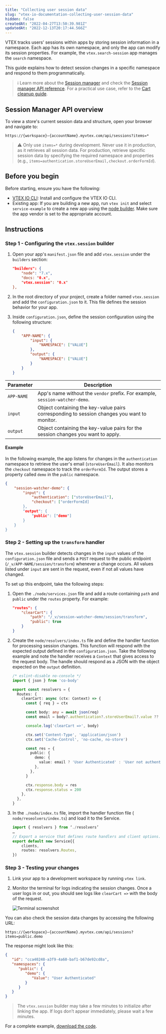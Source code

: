 ```yaml
---
title: "Collecting user session data"
slug: "vtex-io-documentation-collecting-user-session-data"
hidden: false
createdAt: "2022-04-27T13:50:39.981Z"
updatedAt: "2022-12-13T20:17:44.566Z"
---
```


VTEX tracks users' sessions within apps by storing session information in a namespace. Each app has its own namespace, and only the app can modify its session properties. For example, the `vtex.search-session` app manages the `search` namespace.

This guide explains how to detect session changes in a specific namespace and respond to them programmatically.

> ℹ️ Learn more about the [Session manager](https://help.vtex.com/tutorial/using-session-manager-to-track-browsing-sessions-in-vtex-stores--1pA0tqsD4BFnJYhQ7ORQBd) and check the [Session manager API reference](https://developers.vtex.com/docs/api-reference/session-manager-api#overview). For a practical use case, refer to the [Cart cleanup guide](https://developers.vtex.com/docs/guides/vtex-io-documentation-cleaning-cart-data-on-log-out).

## Session Manager API overview

To view a store's current session data and structure, open your browser and navigate to:

```
https://{workspace}–{accountName}.myvtex.com/api/sessions?items=*
```

> ⚠️ Only use `items=*` during development. Never use it in production, as it retrieves all session data. For production, retrieve specific session data by specifying the required namespace and properties (e.g., `items=authentication.storeUserEmail,checkout.orderFormId`).

## Before you begin

Before starting, ensure you have the following:

- [VTEX IO CLI](https://developers.vtex.com/docs/guides/vtex-io-documentation-vtex-io-cli-installation-and-command-reference): Install and configure the VTEX IO CLI.
- Existing app: If you are building a new app, run `vtex init` and select `service-example` to create a new app using the [node builder](https://developers.vtex.com/docs/guides/vtex-io-documentation-node-builder). Make sure the app vendor is set to the appropriate account.

## Instructions

### Step 1 - Configuring the `vtex.session` builder

1. Open your app's `manifest.json` file and add `vtex.session` under the `builders` section:

      ```json manifest.json
      "builders": {
          "node": "7.x",
          "docs: "0.x",
          "vtex.session": "0.x"
      },
      ```

2. In the root directory of your project, create a folder named `vtex.session` and add the `configuration.json` to it. This file defines the session behavior for your app.
3. Inside `configuration.json`, define the session configuration using the following structure:
      
      ```json configuration.json
      {
          "APP-NAME": {
              "input": {
                  "NAMESPACE": ["VALUE"]
              },
              "output": {
                  "NAMESPACE": ["VALUE"]
              }
          }
      }
      ```
      
| Parameter   | Description                                                                                      |
|-------------|--------------------------------------------------------------------------------------------------|
| `APP-NAME`  | App's name without the `vendor` prefix. For example, `session-watcher-demo`.                    |
| `input`     | Object containing the key-value pairs corresponding to session changes you want to monitor.           |
| `output`    |  Object containing the key-value pairs for the session changes you want to apply.             |

#### Example

In the following example, the app listens for changes in the `authentication` namespace to retrieve the user's email (`storeUserEmail`). It also monitors the `checkout` namespace to track the `orderFormId`. The output stores a property called `demo` in the `public` namespace.

```json
{
    "session-watcher-demo": {
        "input": {
            "authentication": ["storeUserEmail"],
            "checkout": ["orderFormId]
        },
        "output": {
            "public": ["demo"]
        }
    }
} 
```

### Step 2 - Setting up the `transform` handler

The `vtex.session` builder detects changes in the `input` values of the `configuration.json` file and sends a `POST` request to the public endpoint (`/_v/APP-NAME/session/transform`) whenever a change occurs. All values listed under `input` are sent in the request, even if not all values have changed.

To set up this endpoint, take the following steps:

1. Open the `./node/services.json` file and add a route containing `path` and `public` under the `routes` property. For example:
      
      ```json services.json
      "routes": {
          "clearCart": {
              "path": "/_v/session-watcher-demo/session/transform",
              "public": true
          }
      }
      ```

2. Create the `node/resolvers/index.ts` file and define the handler function for processing session changes. This function will respond with the expected output defined in the `configuration.json`. Take the following example and note the handler receives a `Context` that gives access to the request body. The handle should respond as a JSON with the object expected on the `output` definition.

      ```ts node/resolvers/index.ts mark=6,17:23,25:26
      /* eslint-disable no-console */
      import { json } from 'co-body'
      
      export const resolvers = {
        Routes: {
          clearCart: async (ctx: Context) => {
            const { req } = ctx
      
            const body: any = await json(req)
            const email = body?.authentication?.storeUserEmail?.value ?? null
      
            console.log('clearCart =>', body)
      
            ctx.set('Content-Type', 'application/json')
            ctx.set('Cache-Control', 'no-cache, no-store')
      
            const res = {
              public: {
                demo: {
                  value: email ? 'User Authenticated' : 'User not authenticated',
                },
              },
            }
      
            ctx.response.body = res
            ctx.response.status = 200
          },
        },
      }
      ```
   
4. In the `./node/index.ts` file, import the handler function file ( `node/reseolvers/index.ts`) and load it to the Service.

      ```ts node/index.ts
      import { resolvers } from ‘./resolvers’
      …
      // Export a service that defines route handlers and client options.
      export default new Service{{
          clients,
          routes: resolvers.Routes,
      })
      ```

### Step 3 - Testing your changes

1. Link your app to a development workspace by running `vtex link`.
2. Monitor the terminal for logs indicating the session changes. Once a user logs in or out, you should see logs like `clearCart =>` with the body of the request.

      ![Terminal screenshot](https://cdn.jsdelivr.net/gh/vtexdocs/dev-portal-content@main/images/vtex-io-documentation-collecting-user-session-data-2.png)

You can also check the session data changes by accessing the following URL:

```
https://{workspace}–{accountName}.myvtex.com/api/sessions?items=public.demo
```

The response might look like this:

```json
{
   "id": "cca40248-a3f9-4a60-baf1-b67de92cd8a",
   "namespaces": {
      "public": {
         "demo": {
            "Value": "User Authenticated"
         }
      }
   }
}
```

> The `vtex.session` builder may take a few minutes to initialize after linking the app. If logs don’t appear immediately, please wait a few minutes.

For a complete example, [download the code](https://drive.google.com/file/d/1ISNE6MhYz5pQEWmqjOmfpsUJ7ApBrwXw/view?usp=sharing).
